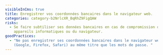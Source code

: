 ```yaml
---
visibleInCms: true
title: Enregistrer vos coordonnées bancaires dans le navigateur web.
categories: category-b2NrlcXR_BqRhZ9FigQAW
risks:
  - Se faire subtiliser ses données bancaires en cas de compromission de ses
    appareils informatiques ou du navigateur.
goodPractices:
  - "Ne pas enregistrer ses coordonnées bancaires dans le navigateur web
    (Google, Firefox, Safari) au même titre que les mots de passe. "
---
```

